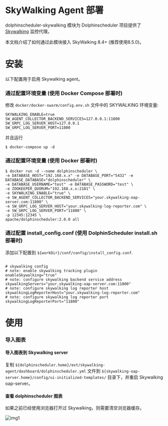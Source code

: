 SkyWalking Agent 部署
=============================

dolphinscheduler-skywalking 模块为 Dolphinscheduler 项目提供了 [Skywalking](https://skywalking.apache.org/) 监控代理。

本文档介绍了如何通过此模块接入 SkyWalking 8.4+ (推荐使用8.5.0)。

# 安装

以下配置用于启用 Skywalking agent。

### 通过配置环境变量 (使用 Docker Compose 部署时)

修改 `docker/docker-swarm/config.env.sh` 文件中的 SKYWALKING 环境变量:

```
SKYWALKING_ENABLE=true
SW_AGENT_COLLECTOR_BACKEND_SERVICES=127.0.0.1:11800
SW_GRPC_LOG_SERVER_HOST=127.0.0.1
SW_GRPC_LOG_SERVER_PORT=11800
```

并且运行

```shell
$ docker-compose up -d
```

### 通过配置环境变量 (使用 Docker 部署时)

```shell
$ docker run -d --name dolphinscheduler \
-e DATABASE_HOST="192.168.x.x" -e DATABASE_PORT="5432" -e DATABASE_DATABASE="dolphinscheduler" \
-e DATABASE_USERNAME="test" -e DATABASE_PASSWORD="test" \
-e ZOOKEEPER_QUORUM="192.168.x.x:2181" \
-e SKYWALKING_ENABLE="true" \
-e SW_AGENT_COLLECTOR_BACKEND_SERVICES="your.skywalking-oap-server.com:11800" \
-e SW_GRPC_LOG_SERVER_HOST="your.skywalking-log-reporter.com" \
-e SW_GRPC_LOG_SERVER_PORT="11800" \
-p 12345:12345 \
apache/dolphinscheduler:2.0.0 all
```

### 通过配置 install_config.conf (使用 DolphinScheduler install.sh 部署时)

添加以下配置到 `${workDir}/conf/config/install_config.conf`.

```properties

# skywalking config
# note: enable skywalking tracking plugin
enableSkywalking="true"
# note: configure skywalking backend service address
skywalkingServers="your.skywalking-oap-server.com:11800"
# note: configure skywalking log reporter host
skywalkingLogReporterHost="your.skywalking-log-reporter.com"
# note: configure skywalking log reporter port
skywalkingLogReporterPort="11800"

```

# 使用

### 导入图表

#### 导入图表到 Skywalking server

复制 `${dolphinscheduler.home}/ext/skywalking-agent/dashboard/dolphinscheduler.yml` 文件到 `${skywalking-oap-server.home}/config/ui-initialized-templates/` 目录下，并重启 Skywalking oap-server。

#### 查看 dolphinscheduler 图表

如果之前已经使用浏览器打开过 Skywalking，则需要清空浏览器缓存。

![img1](https://dolphinscheduler.apache.org/img/skywalking/import-dashboard-1.jpg)
